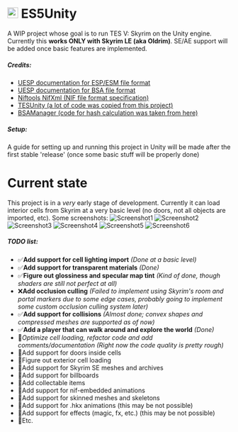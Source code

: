 # <img src="https://github.com/Suslanium/ES5Unity/assets/84632927/4e23b155-8d36-472d-90f8-40c148b9b1e4" width="24" height="24"/> ES5Unity
A WIP project whose goal is to run TES V: Skyrim on the Unity engine. Currently this **works ONLY with Skyrim LE (aka Oldrim)**. SE/AE support will be added once basic features are implemented.

##### Credits:
+ [UESP documentation for ESP/ESM file format](https://en.uesp.net/wiki/Skyrim_Mod:Mod_File_Format)
+ [UESP documentation for BSA file format](https://en.uesp.net/wiki/Skyrim_Mod:Archive_File_Format)
+ [Niftools NifXml (NIF file format specification)](https://github.com/niftools/nifxml)
+ [TESUnity (a lot of code was copied from this project)](https://github.com/ColeDeanShepherd/TESUnity)
+ [BSAManager (code for hash calculation was taken from here)](https://github.com/philjord/BSAManager)

##### Setup:
A guide for setting up and running this project in Unity will be made after the first stable 'release' (once some basic stuff will be properly done)

# Current state
This project is in a *very* early stage of development. Currently it can load interior cells from Skyrim at a very basic level (no doors, not all objects are imported, etc).
Some screenshots:
![Screenshot1](https://github.com/Suslanium/ES5Unity/assets/84632927/e421be83-2705-43c4-acaa-31e6edb41fd8)
![Screenshot2](https://github.com/Suslanium/ES5Unity/assets/84632927/df8542ea-e79d-4df0-9a9f-5ffda1cb2812)
![Screenshot3](https://github.com/Suslanium/ES5Unity/assets/84632927/d42ca88f-82db-4c60-bd5f-c57063e441b7)
![Screenshot4](https://github.com/Suslanium/ES5Unity/assets/84632927/ac75c897-fcc7-441f-934c-87597e827620)
![Screenshot5](https://github.com/Suslanium/ES5Unity/assets/84632927/d2459143-593f-4af1-ab7c-af198e8c11af)
![Screenshot6](https://github.com/Suslanium/ES5Unity/assets/84632927/ab9491ba-46ee-4c7b-aab3-0814fffecc1c)

##### TODO list:
+ ✅**Add support for cell lighting import** *(Done at a basic level)*
+ ✅**Add support for transparent materials** *(Done)*
+ ✅**Figure out glossiness and specular map tint** *(Kind of done, though shaders are still not perfect at all)*
+ ❌**Add occlusion culling** *(Failed to implement using Skyrim's room and portal markers due to some edge cases, probably going to implement some custom occlusion culling system later)*
+ ✅**Add support for collisions** *(Almost done; convex shapes and compressed meshes are supported as of now)*
+ ✅**Add a player that can walk around and explore the world** *(Done)*
+ 🔄*Optimize cell loading, refactor code and add comments/documentation* *(Right now the code quality is pretty rough)*
+ 🔲Add support for doors inside cells
+ 🔲Figure out exterior cell loading
+ 🔲Add support for Skyrim SE meshes and archives
+ 🔲Add support for billboards
+ 🔲Add collectable items
+ 🔲Add support for nif-embedded animations
+ 🔲Add support for skinned meshes and skeletons
+ 🔲Add support for .hkx animations (this may be not possible)
+ 🔲Add support for effects (magic, fx, etc.) (this may be not possible)
+ 🔲Etc.
